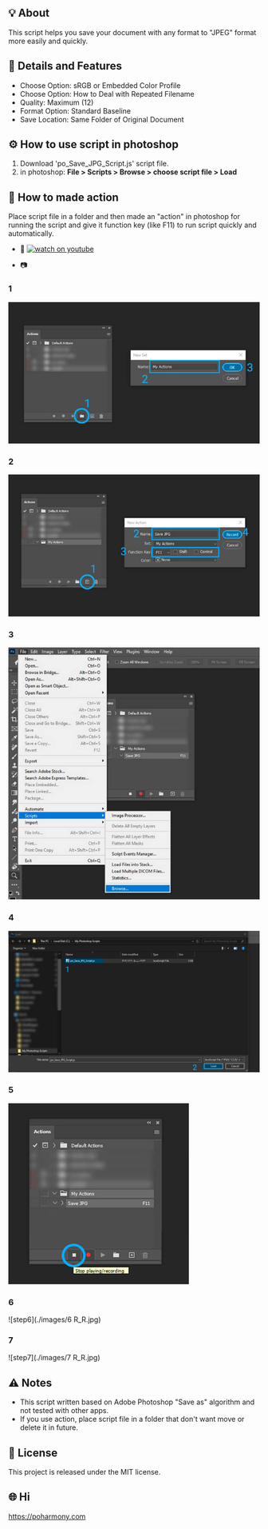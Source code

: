 ## 💡 About
This script helps you save your document with any format to "JPEG" format more easily and quickly.


## 🔩 Details and Features
* Choose Option: sRGB or Embedded Color Profile
* Choose Option: How to Deal with Repeated Filename
* Quality: Maximum (12)
* Format Option: Standard Baseline
* Save Location: Same Folder of Original Document


## ⚙️ How to use script in photoshop
1. Download 'po_Save_JPG_Script.js' script file.
2. in photoshop: **File > Scripts > Browse > choose script file > Load**


## 📌 How to made action
Place script file in a folder and then made an "action" in photoshop for running the script and give it function key (like F11) to run script quickly and automatically.

* 🎥
[![watch on youtube](https://img.youtube.com/vi/hr1IclAEiFI/0.jpg)](https://www.youtube.com/watch?v=hr1IclAEiFI)

* 📷
### 1
![step1](./images/1_R.jpg)
### 2
![step2](./images/2_R.jpg)
### 3
![step3](./images/3_R.jpg)
### 4
![step4](./images/4_R.jpg)
### 5
![step5](./images/5_R.jpg)
### 6
![step6](./images/6 R_R.jpg)
### 7
![step7](./images/7 R_R.jpg)


## ⚠️ Notes
* This script written based on Adobe Photoshop "Save as" algorithm and not tested with other apps.
* If you use action, place script file in a folder that don't want move or delete it in future.

## 📜 License
This project is released under the MIT license.


## 🌐 Hi
https://poharmony.com
